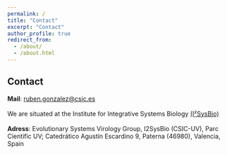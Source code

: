 ```yaml
---
permalink: /
title: "Contact"
excerpt: "Contact"
author_profile: true
redirect_from: 
  - /about/
  - /about.html
---
```

## Contact

**Mail**: ruben.gonzalez@csic.es<br/> 
<br/> 
We are situated at the Institute for Integrative Systems Biology [(I²SysBio)](https://www.uv.es/institute-integrative-systems-biology-i2sysbio/en/institute-integrative-systems-biology-i-sysbio.html)<br/>
<br/> 
**Adress**: Evolutionary Systems Virology  Group, I2SysBio (CSIC-UV), Parc Cientific UV; Catedrático Agustín Escardino 9, Paterna (46980), Valencia, Spain
